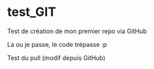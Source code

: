 # test_GIT
Test de création de mon premier repo via GitHub	

La ou je passe, le code trépasse :p

Test du pull (modif depuis GitHub)

